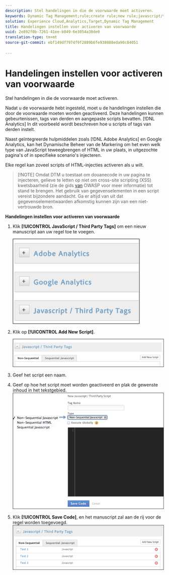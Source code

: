 ```yaml
---
description: Stel handelingen in die de voorwaarde moet activeren.
keywords: Dynamic Tag Management;rule;create rule;new rule;javascript/third party tags;set up actions for condition;add new script;non-sequential javascript;sequential javascript;non-sequential html
solution: Experience Cloud,Analytics,Target,Dynamic Tag Management
title: Handelingen instellen voor activeren van voorwaarde
uuid: 2e892f0b-7261-41ee-b849-6e3054a38de0
translation-type: tm+mt
source-git-commit: ebf149df7974f9f2889b6fe938088eda90c84051

---
```



# Handelingen instellen voor activeren van voorwaarde

Stel handelingen in die de voorwaarde moet activeren.

Nadat u de voorwaarde hebt ingesteld, moet u de handelingen instellen die door de voorwaarde moeten worden geactiveerd. Deze handelingen kunnen gebeurtenissen, tags van derden en aangepaste scripts bevatten. [!DNL Analytics] In dit voorbeeld wordt beschreven hoe u scripts of tags van derden instelt.

Naast geïntegreerde hulpmiddelen zoals [!DNL Adobe Analytics] en Google Analytics, kan het Dynamische Beheer van de Markering om het even welk type van JavaScript teweegbrengen of HTML in uw plaats, in uitgezochte pagina&#39;s of in specifieke scenario&#39;s injecteren.

Elke regel kan zoveel scripts of HTML-injecties activeren als u wilt.

> [!NOTE] Omdat DTM u toestaat om douanecode in uw pagina te injecteren, gelieve te letten op niet om cross-site scripting (XSS) kwetsbaarheid (zie de gids [van](https://www.owasp.org/index.php/Cross-site_Scripting_(XSS)) OWASP voor meer informatie) tot stand te brengen. Het gebruik van gegevenselementen in een script vereist bijzondere aandacht. Ga er altijd van uit dat gegevenselementwaarden afkomstig kunnen zijn van een niet-vertrouwde bron.

**Handelingen instellen voor activeren van voorwaarde**

1. Klik **[!UICONTROL JavaScript / Third Party Tags]** om een nieuw manuscript aan uw regel toe te voegen.

   ![](assets/scripts-actions.png)

1. Klik op **[!UICONTROL Add New Script]**.

   ![](assets/scripts-actions2.png)

1. Geef het script een naam.
1. Geef op hoe het script moet worden geactiveerd en plak de gewenste inhoud in het tekstgebied. ![](assets/scripts-actions3.png)

1. Klik **[!UICONTROL Save Code]**, en het manuscript zal aan de rij voor de regel worden toegevoegd. ![](assets/scripts-actions4.png)

